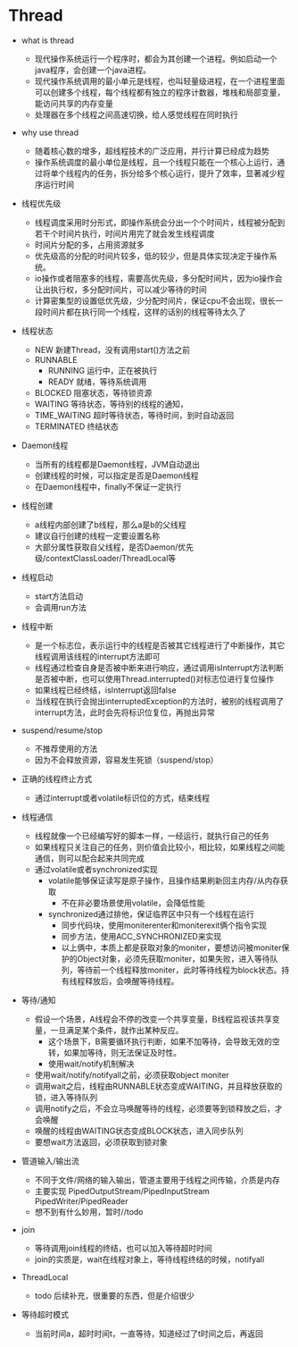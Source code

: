 # Thread
* what is thread
    * 现代操作系统运行一个程序时，都会为其创建一个进程。例如启动一个java程序，会创建一个java进程。
    * 现代操作系统调用的最小单元是线程，也叫轻量级进程，在一个进程里面可以创建多个线程，每个线程都有独立的程序计数器，堆栈和局部变量，能访问共享的内存变量
    * 处理器在多个线程之间高速切换，给人感觉线程在同时执行
* why use thread
    * 随着核心数的增多，超线程技术的广泛应用，并行计算已经成为趋势
    * 操作系统调度的最小单位是线程，且一个线程只能在一个核心上运行，通过将单个线程内的任务，拆分给多个核心运行，提升了效率，显著减少程序运行时间
* 线程优先级
    * 线程调度采用时分形式，即操作系统会分出一个个时间片，线程被分配到若干个时间片执行，时间片用完了就会发生线程调度
    * 时间片分配的多，占用资源就多
    * 优先级高的分配的时间片较多，低的较少，但是具体实现决定于操作系统。
    * io操作或者阻塞多的线程，需要高优先级，多分配时间片，因为io操作会让出执行权，多分配时间片，可以减少等待的时间
    * 计算密集型的设置低优先级，少分配时间片，保证cpu不会出现，很长一段时间片都在执行同一个线程，这样的话别的线程等待太久了    

* 线程状态
    * NEW           新建Thread，没有调用start()方法之前
    * RUNNABLE      
        * RUNNING   运行中，正在被执行
        * READY     就绪，等待系统调用
    * BLOCKED       阻塞状态，等待锁资源
    * WAITING       等待状态，等待别的线程的通知，
    * TIME_WAITING  超时等待状态，等待时间，到时自动返回
    * TERMINATED    终结状态
* Daemon线程
    * 当所有的线程都是Daemon线程，JVM自动退出
    * 创建线程的时候，可以指定是否是Daemon线程
    * 在Daemon线程中，finally不保证一定执行
    
* 线程创建
    * a线程内部创建了b线程，那么a是b的父线程
    * 建议自行创建的线程一定要设置名称
    * 大部分属性获取自父线程，是否Daemon/优先级/contextClassLoader/ThreadLocal等

* 线程启动
    * start方法启动
    * 会调用run方法
    
* 线程中断
    * 是一个标志位，表示运行中的线程是否被其它线程进行了中断操作，其它线程调用该线程的interrupt方法即可
    * 线程通过检查自身是否被中断来进行响应，通过调用isInterrupt方法判断是否被中断，也可以使用Thread.interrupted()对标志位进行复位操作
    * 如果线程已经终结，isInterrupt返回false
    * 当线程在执行会抛出interruptedException的方法时，被别的线程调用了interrupt方法，此时会先将标识位复位，再抛出异常
    
* suspend/resume/stop
    * 不推荐使用的方法
    * 因为不会释放资源，容易发生死锁（suspend/stop）

* 正确的线程终止方式
    * 通过interrupt或者volatile标识位的方式，结束线程
    
* 线程通信
    * 线程就像一个已经编写好的脚本一样，一经运行，就执行自己的任务
    * 如果线程只关注自己的任务，则价值会比较小，相比较，如果线程之间能通信，则可以配合起来共同完成
    * 通过volatile或者synchronized实现
        * volatile能够保证读写是原子操作，且操作结果刷新回主内存/从内存获取
            * 不在非必要场景使用volatile，会降低性能
        * synchronized通过排他，保证临界区中只有一个线程在运行
            * 同步代码块，使用moniterenter和moniterexit俩个指令实现
            * 同步方法，使用ACC_SYNCHRONIZED来实现
            * 以上俩中，本质上都是获取对象的moniter，要想访问被moniter保护的Object对象，必须先获取moniter，如果失败，进入等待队列，等待前一个线程释放moniter，此时等待线程为block状态。持有线程释放后，会唤醒等待线程。   

* 等待/通知
    * 假设一个场景，A线程会不停的改变一个共享变量，B线程监视该共享变量，一旦满足某个条件，就作出某种反应。
        * 这个场景下，B需要循环执行判断，如果不加等待，会导致无效的空转，如果加等待，则无法保证及时性。
        * 使用wait/notify机制解决
    * 使用wait/notify/notifyall之前，必须获取object moniter
    * 调用wait之后，线程由RUNNABLE状态变成WAITING，并且释放获取的锁，进入等待队列
    * 调用notify之后，不会立马唤醒等待的线程，必须要等到锁释放之后，才会唤醒
    * 唤醒的线程由WAITING状态变成BLOCK状态，进入同步队列
    * 要想wait方法返回，必须获取到锁对象
    
* 管道输入/输出流
    * 不同于文件/网络的输入输出，管道主要用于线程之间传输，介质是内存
    * 主要实现 PipedOutputStream/PipedInputStream PipedWriter/PipedReader
    * 想不到有什么妙用，暂时//todo 

* join
    * 等待调用join线程的终结，也可以加入等待超时时间
    * join的实质是，wait在线程对象上，等待线程终结的时候，notifyall

* ThreadLocal
    * todo 后续补充，很重要的东西，但是介绍很少
    
* 等待超时模式
    * 当前时间a，超时时间t，一直等待，知道经过了t时间之后，再返回
    

    
             
    